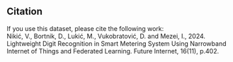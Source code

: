 ## Citation
If you use this dataset, please cite the following work:  <br>
Nikić, V., Bortnik, D., Lukić, M., Vukobratović, D. and Mezei, I., 2024. Lightweight Digit Recognition in Smart Metering System Using Narrowband Internet of Things and Federated Learning. Future Internet, 16(11), p.402.

